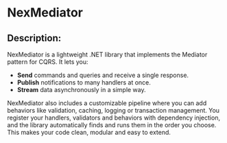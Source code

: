 # NexMediator

## Description:

NexMediator is a lightweight .NET library that implements the Mediator pattern for CQRS. It lets you:

- **Send** commands and queries and receive a single response.  
- **Publish** notifications to many handlers at once.  
- **Stream** data asynchronously in a simple way.

NexMediator also includes a customizable pipeline where you can add behaviors like validation, caching, logging or transaction management. You register your handlers, validators and behaviors with dependency injection, and the library automatically finds and runs them in the order you choose. This makes your code clean, modular and easy to extend.
